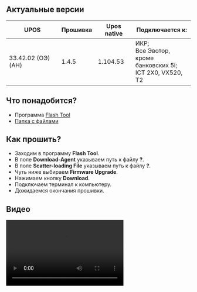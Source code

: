<style>
   .markdown-content h2 {  
      margin-top: 2rem; 
      margin-bottom: 2rem; 
      font-size: 1.875rem; 
   }
   .markdown-content ul {
      list-style-type: disc; 
      font-size: 1.25rem; 
      display: flex; 
      flex-direction: column; 
      gap: 1rem; 
      padding-left: 20px; 
   }
   .markdown-content a:hover {
      text-decoration: underline;
   }
   .markdown-content table {
      min-width: 100%;
   }
   .markdown-content th {
      padding-left: 0.5rem;    
      padding-right: 0.5rem;   
      padding-top: 0.5rem;     
      padding-bottom: 0.5rem;  
      text-align: left;        
      font-size: 0.875rem;     
      line-height: 1.25rem;    
      font-weight: 500;        
      border: 1px solid;       
      border-color: #e5e7eb;
   }
   .markdown-content td {
      padding: 0.75rem 0.5rem;
      font-size: 0.875rem;
      line-height: 1.25rem;
      border: 1px solid #e5e7eb;
   }
</style>

## <a id="1">Актуальные версии</a>

<div class="overflow-x-auto whitespace-nowrap">

| UPOS               | Прошивка | Upos native | Подключается к:                                                    |
| ------------------ | -------- | ----------- | ------------------------------------------------------------------ |
| 33.42.02 (ОЭ) (АН) | 1.4.5    | 1.104.53    | ИКР;<br>Все Эвотор, кроме <br>банковских 5i;<br>ICT 2Х0, VX520, T2 |

</div>

## <a id="2">Что понадобится?</a>

- Программа [Flash Tool](https://disk.yandex.ru/d/rd08ougjIKg4Lg)
- [Папка с файлами](https://drive.google.com/file/d/1rseX8SzaCr5X41YLjX9kcvzj4SdPE1ZX/view?usp=drive_link)

## <a id="3">Как прошить?</a>

- Заходим в программу **Flash Tool**.
- В поле **Download-Agent** указываем путь к файлу **?**.
- В поле **Scatter-loading File** указываем путь к файлу **?**.
- Чуть ниже выбираем **Firmware Upgrade**.
- Нажимаем кнопку **Download**.
- Подключаем терминал к компьютеру.
- Дожидаемся окончания прошивки.

## <a id="4">Видео</a>

<video width="320" height="180" controls>
  <source src="/content/kozen-p10/video/KOZEN.mp4" type="video/mp4" />
</video>
